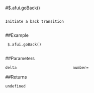 #$.afui.goBack()

```

Initiate a back transition
 
```

##Example

```
 $.afui.goBack()
 
```


##Parameters

```
delta                         number=

```

##Returns

```
undefined
```

